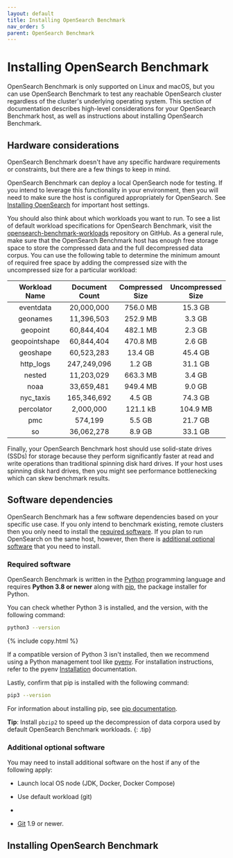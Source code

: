 ```yaml
---
layout: default
title: Installing OpenSearch Benchmark
nav_order: 5
parent: OpenSearch Benchmark
---
```


# Installing OpenSearch Benchmark

OpenSearch Benchmark is only supported on Linux and macOS, but you can use OpenSearch Benchmark to test any reachable OpenSearch cluster regardless of the cluster's underlying operating system. This section of documentation describes high-level considerations for your OpenSearch Benchmark host, as well as instructions about installing OpenSearch Benchmark.

## Hardware considerations

OpenSearch Benchmark doesn't have any specific hardware requirements or constraints, but there are a few things to keep in mind.

OpenSearch Benchmark can deploy a local OpenSearch node for testing. If you intend to leverage this functionality in your environment, then you will need to make sure the host is configured appropriately for OpenSearch. See [Installing OpenSearch]({{site.url}}{{site.baseurl}}/install-and-configure/install-opensearch/index/) for important host settings.

You should also think about which workloads you want to run. To see a list of default workload specifications for OpenSearch Benchmark, visit the [opensearch-benchmark-workloads](https://github.com/opensearch-project/opensearch-benchmark-workloads) repository on GitHub. As a general rule, make sure that the OpenSearch Benchmark host has enough free storage space to store the compressed data and the full decompressed data corpus. You can use the following table to determine the minimum amount of required free space by adding the compressed size with the uncompressed size for a particular workload:

| Workload Name | Document Count | Compressed Size | Uncompressed Size |
| :----: | :----: | :----: | :----: |
| eventdata | 20,000,000 | 756.0 MB | 15.3 GB |
| geonames | 11,396,503 | 252.9 MB | 3.3 GB |
| geopoint | 60,844,404 | 482.1 MB | 2.3 GB |
| geopointshape | 60,844,404 | 470.8 MB | 2.6 GB |
| geoshape | 60,523,283 | 13.4 GB | 45.4 GB |
| http_logs | 247,249,096 | 1.2 GB | 31.1 GB |
| nested | 11,203,029 | 663.3 MB | 3.4 GB |
| noaa | 33,659,481 | 949.4 MB | 9.0 GB |
| nyc_taxis | 165,346,692 | 4.5 GB | 74.3 GB |
| percolator | 2,000,000 | 121.1 kB | 104.9 MB |
| pmc | 574,199 | 5.5 GB | 21.7 GB |
| so | 36,062,278 | 8.9 GB | 33.1 GB |

Finally, your OpenSearch Benchmark host should use solid-state drives (SSDs) for storage because they perform significantly faster at read and write operations than traditional spinning disk hard drives. If your host uses spinning disk hard drives, then you might see performance bottlenecking which can skew benchmark results.

## Software dependencies

OpenSearch Benchmark has a few software dependencies based on your specific use case. If you only intend to benchmark existing, remote clusters then you only need to install the [required software](#required-software). If you plan to run OpenSearch on the same host, however, then there is [additional optional software](#additional-optional-software) that you need to install.

### Required software

OpenSearch Benchmark is written in the [Python](https://www.python.org/) programming language and requires **Python 3.8 or newer** along with [pip](https://pypi.org/project/pip/), the package installer for Python.

You can check whether Python 3 is installed, and the version, with the following command:
```bash
python3 --version
```
{% include copy.html %}

If a compatible version of Python 3 isn't installed, then we recommend using a Python management tool like [pyenv](https://github.com/pyenv/pyenv). For installation instructions, refer to the pyenv [Installation](https://github.com/pyenv/pyenv#installation) documentation.

Lastly, confirm that pip is installed with the following command:
```bash
pip3 --version
```

For information about installing pip, see [pip documentation](https://pip.pypa.io/en/stable/).

**Tip**: Install `pbzip2` to speed up the decompression of data corpora used by default OpenSearch Benchmark workloads.
{: .tip}

### Additional optional software

You may need to install additional software on the host if any of the following apply:

- Launch local OS node (JDK, Docker, Docker Compose)
- Use default workload (git)
- 

- [Git](https://git-scm.com/) 1.9 or newer.


## Installing OpenSearch Benchmark